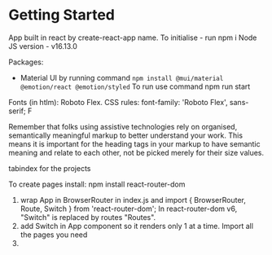 # Getting Started

App built in react by create-react-app name.
To initialise - run npm i
Node JS version - v16.13.0

Packages:

- Material UI by running command
  `npm install @mui/material @emotion/react @emotion/styled`
  To run use command npm run start

Fonts (in htlm):
Roboto Flex. CSS rules: font-family: 'Roboto Flex', sans-serif;
F

Remember that folks using assistive technologies rely on organised, semantically meaningful markup to better understand your work.
This means it is important for the heading tags in your markup to have semantic meaning and relate to each other, not be picked merely for their size values.

tabindex for the projects

To create pages install:
npm install react-router-dom

1. wrap App in BrowserRouter in index.js and import { BrowserRouter, Route, Switch } from 'react-router-dom'; In react-router-dom v6, "Switch" is replaced by routes "Routes".
2. add Switch in App component so it renders only 1 at a time. Import all the pages you need
3.
